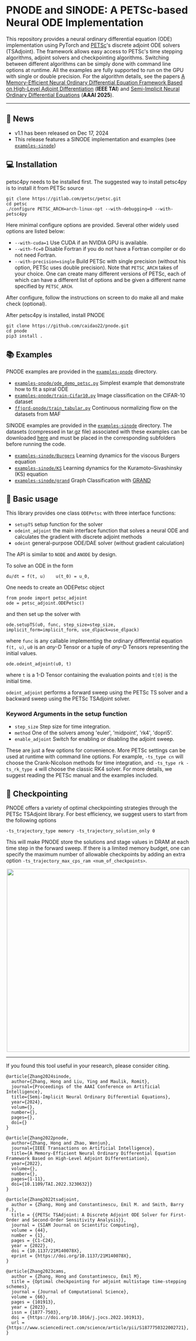# PNODE and SINODE: A PETSc-based Neural ODE Implementation

This repository provides a neural ordinary differential equation (ODE) implementation using PyTorch and [PETSc](https://petsc.org/release/overview/)'s discrete adjoint ODE solvers (TSAdjoint). The framework allows easy access to PETSc's time stepping algorithms, adjoint solvers and checkpointing algorithms. Switching between different algorithms can be simply done with command line options at runtime. All the examples are fully supported to run on the GPU with single or double precision. For the algorithm details, see the papers [A Memory-Efficient Neural Ordinary Differential Equation Framework Based on High-Level Adjoint Differentiation](https://arxiv.org/pdf/2206.01298) (**IEEE TAI**) and [Semi-Implicit Neural Ordinary Differential Equations](https://arxiv.org/abs/2412.11301) (**AAAI 2025**).

---

## :rocket: News
 - v1.1 has been released on Dec 17, 2024
 - This release features a SINODE implementation and examples (see [`examples-sinode`](./examples-sinode))

<!-- <p align="center">
  <img align="middle" src="./assets/.png" alt="" width="240" height="330" />
  <img align="middle" src="./assets/.png" alt="" width="240" height="330" />
</p> -->

## :computer: Installation
petsc4py needs to be installed first. The suggested way to install petsc4py is to install it from PETSc source
```
git clone https://gitlab.com/petsc/petsc.git
cd petsc
./configure PETSC_ARCH=arch-linux-opt --with-debugging=0 --with-petsc4py
```
Here minimal configure options are provided. Several other widely used options are listed below:

 - `--with-cuda=1` Use CUDA if an NVIDIA GPU is available.
 - `--with-fc=0` Disable Fortran if you do not have a Fortran compiler or do not need Fortran.
 - `--with-precision=single` Build PETSc with single precision (without his option, PETSc uses double precision).
Note that `PETSC_ARCH` takes of your choice. One can create many different versions of PETSc, each of which can have a different list of options and be given a different name specified by `PETSC_ARCH`.

After configure, follow the instructions on screen to do make all and make check (optional).

After petsc4py is installed, install PNODE
```
git clone https://github.com/caidao22/pnode.git
cd pnode
pip3 install .
```

## :books: Examples
PNODE examples are provided in the [`examples-pnode`](./examples-pnode) directory.

 - [`examples-pnode/ode_demo_petsc.py`](./examples-pnode/ode_demo_petsc.py) Simplest example that demonstrate how to fit a spiral ODE
 - [`examples-pnode/train-Cifar10.py`](./examples-pnode/train-Cifar10.py) Image classification on the CIFAR-10 dataset
 - [`ffjord-pnode/train_tabular.py`](./ffjord-pnode/train_tabular.py) Continuous normalizing flow on the datasets from MAF

SINODE examples are provided in the [`examples-sinode`](./examples-sinode) directory. The datasets (compressed in tar.gz file) associated with these examples can be downloaded [here](https://web.cels.anl.gov/projects/petsc/sinode-data/sinode-data.tar.gz) and must be placed in the corresponding subfolders before running the code.

 - [`examples-sinode/Burgers`](./examples-sinode/Burgers) Learning dynamics for the viscous Burgers equation
 - [`examples-sinode/KS`](./examples-sinode/KS) Learning dynamics for the Kuramoto–Sivashinsky (KS) equation
 - [`examples-sinode/grand`](./examples-sinode/grand) Graph Classification with [GRAND](https://arxiv.org/abs/1911.07532)


## :beginner: Basic usage
This library provides one class `ODEPetsc` with three interface functions:

 - `setupTS` setup function for the solver
 - `odeint_adjoint` the main interface function that solves a neural ODE and calculates the gradient with discrete adjoint methods
 - `odeint` general-purpose ODE/DAE solver (without gradient calculation)

The API is similar to `NODE` and `ANODE` by design.

To solve an ODE in the form
```
du/dt = f(t, u)    u(t_0) = u_0,
```
One needs to create an ODEPetsc object
```
from pnode import petsc_adjoint
ode = petsc_adjoint.ODEPetsc()
```
and then set up the solver with
```
ode.setupTS(u0, func, step_size=step_size, implicit_form=implicit_form, use_dlpack=use_dlpack)
```
where `func` is any callable implementing the ordinary differential equation `f(t, u)`, `u0` is an _any_-D Tensor or a tuple of _any_-D Tensors representing the initial values.

```
ode.odeint_adjoint(u0, t)
```
where `t` is a 1-D Tensor containing the evaluation points and  `t[0]` is the initial time.

`odeint_adjoint` performs a forward sweep using the PETSc TS solver and a backward sweep using the PETSc TSAdjoint solver.

### Keyword Arguments in the setup function
 - `step_size` Step size for time integration.
 - `method` One of the solvers among 'euler', 'midpoint', 'rk4', 'dopri5'.
 - `enable_adjoint` Switch for enabling or disabling the adjoint sweep.

These are just a few options for convenience. More PETSc settings can be used at runtime with command line options. For example, `-ts_type cn` will choose the Crank-Nicolson methods for time integration, and `-ts_type rk -ts_rk_type 4` will choose the classic RK4 solver. For more details, we suggest reading the PETSc manual and the examples included.

## :floppy_disk: Checkpointing
PNODE offers a variety of optimal checkpointing strategies through the PETSc TSAdjoint library. For best efficiency, we suggest users to start from the following options
```
-ts_trajectory_type memory -ts_trajectory_solution_only 0
```
This will make PNODE store the solutions and stage values in DRAM at each time step in the forward sweep. If there is a limited memory budget, one can specify the maximum number of allowable checkpoints by adding an extra option `-ts_trajectory_max_cps_ram <num_of_checkpoints>`.

<p align="center">
<img align="middle" src="./assets/checkpointing.png" alt="" width="500"/>
</p>

---
If you found this tool useful in your research, please consider citing.

```
@article{Zhang2024sinode,
  author={Zhang, Hong and Liu, Ying and Maulik, Romit},
  journal={Proceedings of the AAAI Conference on Artificial Intelligence},
  title={Semi-Implicit Neural Ordinary Differential Equations},
  year={2024},
  volum={},
  number={},
  pages={},
  doi={}
}

@article{Zhang2022pnode,
  author={Zhang, Hong and Zhao, Wenjun},
  journal={IEEE Transactions on Artificial Intelligence}, 
  title={A Memory-Efficient Neural Ordinary Differential Equation Framework Based on High-Level Adjoint Differentiation}, 
  year={2022},
  volume={},
  number={},
  pages={1-11},
  doi={10.1109/TAI.2022.3230632}}
}

@article{Zhang2022tsadjoint,
  author = {Zhang, Hong and Constantinescu, Emil M. and Smith, Barry F.},
  title = {{PETSc TSAdjoint: A Discrete Adjoint ODE Solver for First-Order and Second-Order Sensitivity Analysis}},
  journal = {SIAM Journal on Scientific Computing},
  volume = {44},
  number = {1},
  pages = {C1-C24},
  year = {2022},
  doi = {10.1137/21M140078X},
  eprint = {https://doi.org/10.1137/21M140078X},
}

@article{Zhang2023cams,
  author = {Zhang, Hong and Constantinescu, Emil M},
  title = {Optimal checkpointing for adjoint multistage time-stepping schemes},
  journal = {Journal of Computational Science},
  volume = {66},
  pages = {101913},
  year = {2023},
  issn = {1877-7503},
  doi = {https://doi.org/10.1016/j.jocs.2022.101913},
  url = {https://www.sciencedirect.com/science/article/pii/S1877750322002721},
}
```
